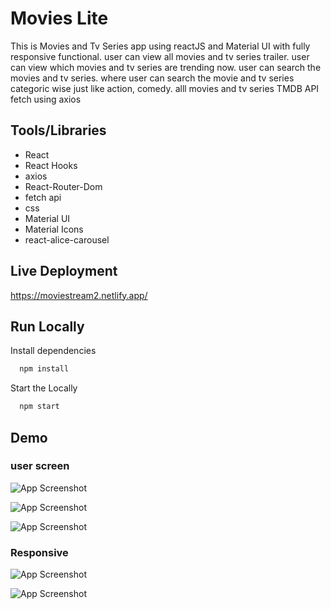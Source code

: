 
# Movies Lite

This is Movies and Tv Series app using reactJS and Material UI with fully responsive functional. 
user can view all movies and tv series trailer.
user can view which movies and tv series are trending now.
user can search the movies and tv series.
where user can search the movie and tv series categoric wise just like action, comedy.
alll movies and tv series TMDB API fetch using axios






## Tools/Libraries


- React
- React Hooks
- axios 
- React-Router-Dom
- fetch api
- css 
- Material UI
- Material Icons
- react-alice-carousel


## Live Deployment
https://moviestream2.netlify.app/



## Run Locally

Install dependencies

```bash
  npm install
```

Start the Locally

```bash
  npm start
```





## Demo

### user screen
![App Screenshot](https://github.com/thesunnymallick/MoviesLite/blob/master/screenshot/Screenshot%20(36).png?raw=true)

![App Screenshot](https://github.com/thesunnymallick/MoviesLite/blob/master/screenshot/Screenshot%20(37).png?raw=true)

![App Screenshot](https://github.com/thesunnymallick/MoviesLite/blob/master/screenshot/Screenshot%20(38).png?raw=true)

### Responsive
![App Screenshot](https://github.com/thesunnymallick/MoviesLite/blob/master/screenshot/Screenshot%20(41).png?raw=true)

![App Screenshot](https://github.com/thesunnymallick/MoviesLite/blob/master/screenshot/Screenshot%20(42).png?raw=true)
